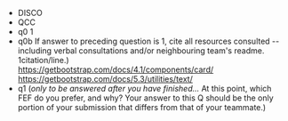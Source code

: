   - DISCO
  - QCC
  - q0 1
  - q0b If answer to preceding question is 1, cite all resources consulted -- including verbal consultations and/or neighbouring team's readme. 1citation/line.)
    <br>
    https://getbootstrap.com/docs/4.1/components/card/
    https://getbootstrap.com/docs/5.3/utilities/text/
    <br>
  - q1 (_only to be answered after you have finished..._ At this point, which FEF do you prefer, and why? Your answer to this Q should be the only portion of your submission that differs from that of your teammate.)

